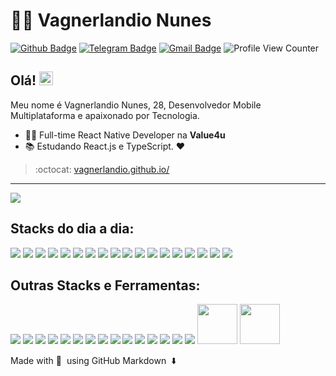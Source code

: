 # :man_technologist: Vagnerlandio Nunes

[![Github Badge](https://img.shields.io/badge/-Github-000?style=flat-square&logo=Github&logoColor=white&link=https://github.com/vagnerlandio)](https://github.com/vagnerlandio)
[![Telegram Badge](https://img.shields.io/badge/-Telegram-1ca0f1?style=flat-square&labelColor=1ca0f1&logo=telegram&logoColor=white&link=https://t.me/vagnerlandio)](https://t.me/vagnerlandio)
[![Gmail Badge](https://img.shields.io/badge/-Gmail-c14438?style=flat-square&logo=Gmail&logoColor=white&link=mailto:vagnerlandio@gmail.com)](mailto:vagnerlandio@gmail.com)
![Profile View Counter](https://komarev.com/ghpvc/?username=vagnerlandio)

## Olá! <img src="https://github.com/lucasgdb/lucasgdb/blob/master/assets/hi.gif" width="22px">

Meu nome é Vagnerlandio Nunes, 28, Desenvolvedor Mobile Multiplataforma e apaixonado por Tecnologia.

- :office_worker: Full-time React Native Developer na **Value4u**
- :books: Estudando React.js e TypeScript. :heart:

> :octocat: [vagnerlandio.github.io/](https://vagnerlandio.github.io/)

---
  
  <a href="https://github.com/anuraghazra/github-readme-stats">
    <img align="center" src="https://github-readme-stats.vercel.app/api?username=vagnerlandio&show_icons=true&count_private=true&theme=radical&hide=issues" />
  </a>
  
  
## Stacks do dia a dia:
  ![](https://www.vectorlogo.zone/logos/visualstudio_code/visualstudio_code-ar21.svg)
  ![](https://www.vectorlogo.zone/logos/typescriptlang/typescriptlang-ar21.svg)
  ![](https://www.vectorlogo.zone/logos/trello/trello-ar21.svg)
  ![](https://www.vectorlogo.zone/logos/reactjs/reactjs-ar21.svg)
  ![](https://www.vectorlogo.zone/logos/nodejs/nodejs-ar21.svg)
  ![](https://www.vectorlogo.zone/logos/microsoft/microsoft-ar21.svg)
  ![](https://www.vectorlogo.zone/logos/json/json-ar21.svg)
  ![](https://www.vectorlogo.zone/logos/javascript/javascript-ar21.svg)
  ![](https://www.vectorlogo.zone/logos/jestjsio/jestjsio-ar21.svg)
  ![](https://www.vectorlogo.zone/logos/w3_html5/w3_html5-ar21.svg)
  ![](https://www.vectorlogo.zone/logos/github/github-ar21.svg)
  ![](https://www.vectorlogo.zone/logos/git-scm/git-scm-ar21.svg)
  ![](https://www.vectorlogo.zone/logos/getpostman/getpostman-ar21.svg)
  ![](https://www.vectorlogo.zone/logos/w3_css/w3_css-ar21.svg)
  ![](https://www.vectorlogo.zone/logos/apple_appstore/apple_appstore-ar21.svg)
  ![](https://www.vectorlogo.zone/logos/google_play/google_play-ar21.svg)
  ![](https://www.vectorlogo.zone/logos/npmjs/npmjs-ar21.svg)
  ![](https://www.vectorlogo.zone/logos/yarnpkg/yarnpkg-ar21.svg)
  
## Outras Stacks e Ferramentas: 
  ![](https://www.vectorlogo.zone/logos/replit/replit-icon.svg)
  ![](https://www.vectorlogo.zone/logos/pugjs/pugjs-icon.svg)
  ![](https://www.vectorlogo.zone/logos/nodemonio/nodemonio-icon.svg)
  ![](https://www.vectorlogo.zone/logos/netlify/netlify-icon.svg)
  ![](https://www.vectorlogo.zone/logos/linux/linux-icon.svg)
  ![](https://www.vectorlogo.zone/logos/jamstack/jamstack-icon.svg)
  ![](https://www.vectorlogo.zone/logos/google_maps/google_maps-icon.svg)
  ![](https://www.vectorlogo.zone/logos/google_drive/google_drive-icon.svg)
  ![](https://www.vectorlogo.zone/logos/figma/figma-icon.svg)
  ![](https://www.vectorlogo.zone/logos/devto/devto-icon.svg)
  ![](https://www.vectorlogo.zone/logos/getbootstrap/getbootstrap-icon.svg)
  ![](https://www.vectorlogo.zone/logos/auth0/auth0-icon.svg)
  ![](https://www.vectorlogo.zone/logos/apple_xcode/apple_xcode-icon.svg)
  ![](https://www.vectorlogo.zone/logos/android/android-icon.svg)
  ![](https://www.vectorlogo.zone/logos/nestjs/nestjs-icon.svg)
  <img src="https://cdn.svgporn.com/logos/ant-design.svg" width="64" height="64">
  <img src="https://cdn.cdnlogo.com/logos/j/20/jwt.svg" width="64" height="64">

Made with :blue_heart: &nbsp;using GitHub Markdown &nbsp;:arrow_down:
